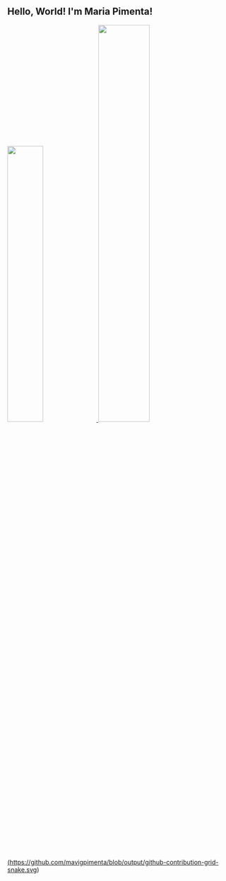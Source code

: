 ## Hello, World! I'm Maria Pimenta!

<div>
    <a href="https://github.com/mavigpimenta/">
    <img width="40%" src="https://github-readme-stats.vercel.app/api?username=mavigpimenta&show_icons=true&theme=radical"&include_all_commits=true&count_private=true>
    <img width="48%" src="https://github-readme-stats.vercel.app/api/top-langs/?username=mavigpimenta&layout=compact&langs_count=168theme=radical">
</div>

(https://github.com/mavigpimenta/blob/output/github-contribution-grid-snake.svg)
